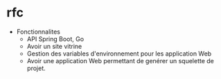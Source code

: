 # rfc

- Fonctionnalites
  - API Spring Boot, Go
  - Avoir un site vitrine
  - Gestion des variables d'environnement pour les application Web
  - Avoir une application Web permettant de genérer un squelette de projet. 
